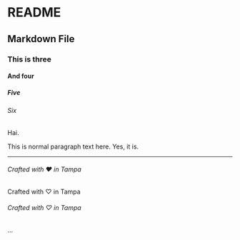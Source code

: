 # README
## Markdown File
### This is three
#### And four
##### Five
###### Six

Hai.

This is normal paragraph text here. Yes, it is.
***
###### Crafted with &hearts; in Tampa

Crafted with &#x2661; in Tampa

###### Crafted with &#x2661; in Tampa

&hellip;